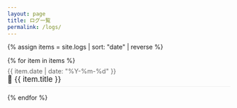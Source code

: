 ```yaml
---
layout: page
title: ログ一覧
permalink: /logs/
---
```


<style>
/* このページ専用の軽いスタイル（最小限） */
.log-list { list-style: none; padding: 0; margin: 0; }
.log-list li { margin: 0 0 1rem 0; padding: .4rem 0; border-bottom: 1px solid #eee; }
.log-list .date { color: #666; font-size: .9rem; display: block; }
.log-list .title { font-size: 1.05rem; text-decoration: none; }
</style>

{% assign items = site.logs | sort: "date" | reverse %}
<ul class="log-list">
{% for item in items %}
  <li>
    <span class="date">{{ item.date | date: "%Y-%m-%d" }}</span>
    <a class="title" href="{{ item.url | relative_url }}">🏃 {{ item.title }}</a>
  </li>
{% endfor %}
</ul>
